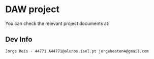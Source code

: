 # DAW project

You can check the relevant project documents at:

## Dev Info
```
Jorge Reis - 44771 A44771@alunos.isel.pt jorgeheaton4@gmail.com
```

